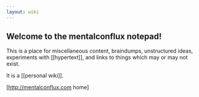 ```yaml
---
layout: wiki
---
```


## Welcome to the mentalconflux notepad!

This is a place for miscellaneous content, braindumps, unstructured ideas, experiments with [[hypertext]], and links to things which may or may not exist.

It is a [[personal wiki]].

[http://mentalconflux.com home]
